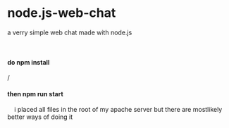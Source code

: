 # node.js-web-chat
a verry simple web chat  made with node.js

&nbsp;
#### do npm install
/
#### then npm run start
&nbsp;
&nbsp;
i placed all files in the root of my apache server but there are mostlikely better ways of doing it
